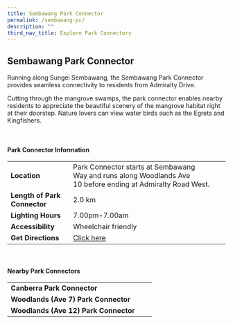```yaml
---
title: Sembawang Park Connector
permalink: /sembawang-pc/
description: ""
third_nav_title: Explore Park Connectors
---
```

## Sembawang Park Connector

Running along Sungei Sembawang, the Sembawang Park Connector provides seamless connectivity to residents from Admiralty Drive.  
  
Cutting through the mangrove swamps, the park connector enables nearby residents to appreciate the beautiful scenery of the mangrove habitat right at their doorstep. Nature lovers can view water birds such as the Egrets and Kingfishers.

<br>


#### Park Connector Information

|  |  |  |
| -------- | -------- | -------- |
| **Location** | Park Connector starts at&nbsp;Sembawang Way&nbsp;and runs along&nbsp;Woodlands Ave 10&nbsp;before ending at&nbsp;Admiralty Road West. |  |
| **Length of Park Connector** |2.0 km |  |
| **Lighting Hours** | 7.00pm-7.00am | |
| **Accessibility** | Wheelchair friendly | |
| **Get Directions** |[Click here](http://www.onemap.gov.sg/main/v2/?lat=1.447520901789945&amp;lng=103.81288801072014) | |

<br>	

#### Nearby Park Connectors

|   |  |  |
| -------- | -------- | -------- |
| **Canberra Park Connector** | | |
| **Woodlands (Ave 7) Park Connector** | | |
| **Woodlands (Ave 12) Park Connector** | | |